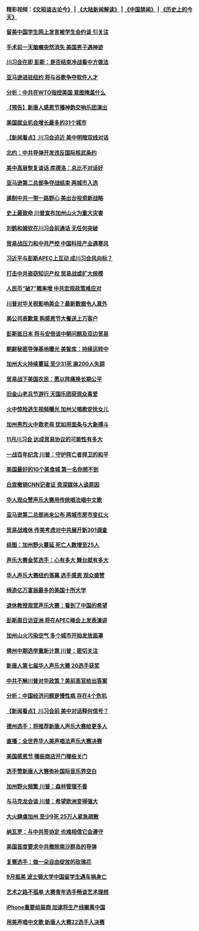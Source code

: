 #### 精彩视频：[《文昭谈古论今》](https://github.com/gfw-breaker/wenzhao/blob/master/README.md?t=11140631) | [《大陆新闻解读》](https://github.com/gfw-breaker/ntdtv-comedy/blob/master/README.md?t=11140631) | [《中国禁闻》](https://github.com/gfw-breaker/ntdtv-news/blob/master/README.md?t=11140631) | [《历史上的今天》](https://github.com/gfw-breaker/today-in-history/blob/master/README.md?t=11140631) 

#### [留美中国学生网上发言被学生会约谈 引关注](../pages/nsc412/n10850335.md?t=11140631) 

#### [手术前一天脑瘤突然消失 美国男子遇神迹](../pages/nsc412/n10850402.md?t=11140631) 

#### [川习会在即 彭斯：是否结束冷战看中方做法](../pages/nsc412/n10849918.md?t=11140631) 

#### [亚马逊进驻纽约 将与谷歌争夺软件人才](../pages/nsc412/n10850103.md?t=11140631) 

#### [分析：中共在WTO指控美国 意图掩盖什么](../pages/nsc412/n10849991.md?t=11140631) 

#### [【预告】新唐人感恩节播神韵交响乐团演出](../pages/nsc412/n10849459.md?t=11140631) 

#### [美国就业机会增长最多的31个城市](../pages/nsc412/n10849779.md?t=11140631) 

#### [【新闻看点】川习会迫近 美中明暗双线对话](../pages/nsc412/n10849537.md?t=11140631) 

#### [北约：中共导弹开发违反国际核武条约](../pages/nsc412/n10849551.md?t=11140631) 

#### [美中高层恢复谈话 库德洛：总比不对话好](../pages/nsc412/n10849556.md?t=11140631) 

#### [亚马逊第二总部争夺战结束 两城市入选](../pages/nsc412/n10849466.md?t=11140631) 

#### [遏制中共一带一路野心 美出台投资新战略](../pages/nsc412/n10849450.md?t=11140631) 

#### [史上最致命 川普宣布加州山火为重大灾害](../pages/nsc412/n10848539.md?t=11140631) 

#### [刘鹤和姆钦在川习会前通话 无任何突破](../pages/nsc412/n10848020.md?t=11140631) 

#### [贸易战压力和中共严控 中国科技产业遇寒风](../pages/nsc412/n10847923.md?t=11140631) 

#### [习近平与彭斯APEC上互动 成川习会风向标？](../pages/nsc412/n10847020.md?t=11140631) 

#### [打击中共盗窃知识产权 贸易战或扩大规模](../pages/nsc412/n10847555.md?t=11140631) 

#### [人民币“破7”概率增 中共宏观政策难应对](../pages/nsc412/n10847226.md?t=11140631) 

#### [川普对华关税影响美企？最新数据令人意外](../pages/nsc412/n10847315.md?t=11140631) 

#### [美公司表歉意 购感恩节大餐送上万客户](../pages/nsc412/n10847299.md?t=11140631) 

#### [彭斯抵日本 将与安倍谈中朝问题及双边贸易](../pages/nsc412/n10847210.md?t=11140631) 

#### [朝鲜秘密导弹基地曝光 美智库：持续运转中](../pages/nsc412/n10847109.md?t=11140631) 

#### [加州大火持续蔓延 至少31死 逾200人失踪](../pages/nsc412/n10847045.md?t=11140631) 

#### [贸易战下美国农民：愿以阵痛换长期公平](../pages/nsc412/n10846451.md?t=11140631) 

#### [旧金山老兵节游行  天国乐团获观众喜爱](../pages/nsc412/n10845851.md?t=11140631) 

#### [火中惊险逃生视频曝光 加州父唱歌安抚女儿](../pages/nsc412/n10845756.md?t=11140631) 

#### [加州男烈火中救老母 犹如用面条与大象搏斗](../pages/nsc412/n10845700.md?t=11140631) 

#### [11月川习会 达成贸易协议的可能性有多大](../pages/nsc412/n10845515.md?t=11140631) 

#### [一战百年纪念 川普：守护阵亡者捍卫的和平](../pages/nsc412/n10845450.md?t=11140631) 

#### [美国最好的10个美食城 第一名你想不到](../pages/nsc412/n10842746.md?t=11140631) 

#### [白宫撤销CNN记者证 资深媒体人谈原因](../pages/nsc412/n10845359.md?t=11140631) 

#### [华人观众赞声乐大赛用传统唱法唱中文歌](../pages/nsc412/n10844686.md?t=11140631) 

#### [亚马逊第二总部尚未公布 两城市房市变红火](../pages/nsc412/n10845253.md?t=11140631) 

#### [贸易战难休 传美考虑对中共展开新301调查](../pages/nsc412/n10845197.md?t=11140631) 

#### [组图：加州野火蔓延 死亡人数增至25人](../pages/nsc412/n10844810.md?t=11140631) 

#### [声乐大赛金奖选手：心有多大 舞台就有多大](../pages/nsc412/n10844844.md?t=11140631) 

#### [华人声乐大赛纽约落幕 选手感恩 观众盛赞](../pages/nsc412/n10844147.md?t=11140631) 

#### [缔造亿万富翁最多的美国十所大学](../pages/nsc412/n10843585.md?t=11140631) 

#### [退休教授观赏声乐大赛：看到了中国的希望](../pages/nsc412/n10844322.md?t=11140631) 

#### [彭斯周日访亚洲 将在APEC峰会上发表演讲](../pages/nsc412/n10844075.md?t=11140631) 

#### [加州山火污染空气 多个城市开始发放面罩](../pages/nsc412/n10844214.md?t=11140631) 

#### [佛州中期选举重新计票 川普：密切关注](../pages/nsc412/n10843995.md?t=11140631) 

#### [新唐人第七届华人声乐大赛 20选手获奖](../pages/nsc412/n10843925.md?t=11140631) 

#### [中共不解川普对华政策？美前高官给出答案](../pages/nsc412/n10843797.md?t=11140631) 

#### [分析：中国经济问题是慢性病 存在4个危机](../pages/nsc412/n10843504.md?t=11140631) 

#### [【新闻看点】川习会前 美中对话释何信号？](../pages/nsc412/n10843452.md?t=11140631) 

#### [德州选手：将推荐新唐人声乐大赛给更多人](../pages/nsc412/n10843628.md?t=11140631) 

#### [直播：全世界华人美声唱法声乐大赛决赛](../pages/nsc412/n10836869.md?t=11140631) 

#### [美国感恩节 哪些商店开门哪些关门](../pages/nsc412/n10843556.md?t=11140631) 

#### [选手赞新唐人大赛弥补国际音乐界空白](../pages/nsc412/n10842703.md?t=11140631) 

#### [加州野火频繁 川普：森林管理不善](../pages/nsc412/n10843422.md?t=11140631) 

#### [与马克龙会谈 川普：希望欧洲变得强大](../pages/nsc412/n10843329.md?t=11140631) 

#### [大火肆虐加州 至少9死 25万人紧急疏散](../pages/nsc412/n10842416.md?t=11140631) 

#### [纳瓦罗：与中共签协定 也难相信它会遵守](../pages/nsc412/n10842590.md?t=11140631) 

#### [美国首度要求中共撤除南沙群岛的导弹](../pages/nsc412/n10842945.md?t=11140631) 

#### [复赛选手：做一朵自由绽放的玫瑰花](../pages/nsc412/n10842696.md?t=11140631) 

#### [9月抵美 波士顿大学中国留学生遇车祸身亡](../pages/nsc412/n10842686.md?t=11140631) 

#### [艺术之路不孤单 大赛青年选手畅谈艺术理想](../pages/nsc412/n10842614.md?t=11140631) 

#### [iPhone重要组装商 加速将生产线搬离中国](../pages/nsc412/n10842211.md?t=11140631) 

#### [用美声唱中文歌 新唐人大赛22选手入决赛](../pages/nsc412/n10842581.md?t=11140631) 

